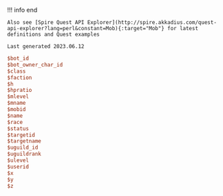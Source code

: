 !!! info end

    Also see [Spire Quest API Explorer](http://spire.akkadius.com/quest-api-explorer?lang=perl&constant=Mob){:target="Mob"} for latest definitions and Quest examples

    Last generated 2023.06.12

``` perl
$bot_id
$bot_owner_char_id
$class
$faction
$h
$hpratio
$mlevel
$mname
$mobid
$name
$race
$status
$targetid
$targetname
$uguild_id
$uguildrank
$ulevel
$userid
$x
$y
$z

```
